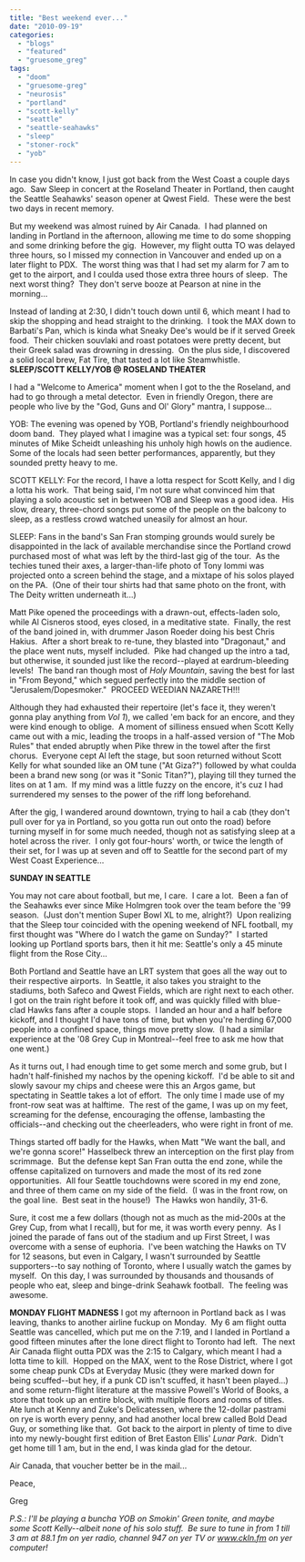 ```yaml
---
title: "Best weekend ever..."
date: "2010-09-19"
categories: 
  - "blogs"
  - "featured"
  - "gruesome_greg"
tags: 
  - "doom"
  - "gruesome-greg"
  - "neurosis"
  - "portland"
  - "scott-kelly"
  - "seattle"
  - "seattle-seahawks"
  - "sleep"
  - "stoner-rock"
  - "yob"
---
```


In case you didn't know, I just got back from the West Coast a couple days ago.  Saw Sleep in concert at the Roseland Theater in Portland, then caught the Seattle Seahawks' season opener at Qwest Field.  These were the best two days in recent memory.

But my weekend was almost ruined by Air Canada.  I had planned on landing in Portland in the afternoon, allowing me time to do some shopping and some drinking before the gig.  However, my flight outta TO was delayed three hours, so I missed my connection in Vancouver and ended up on a later flight to PDX.  The worst thing was that I had set my alarm for 7 am to get to the airport, and I coulda used those extra three hours of sleep.  The next worst thing?  They don't serve booze at Pearson at nine in the morning...

Instead of landing at 2:30, I didn't touch down until 6, which meant I had to skip the shopping and head straight to the drinking.  I took the MAX down to Barbati's Pan, which is kinda what Sneaky Dee's would be if it served Greek food.  Their chicken souvlaki and roast potatoes were pretty decent, but their Greek salad was drowning in dressing.  On the plus side, I discovered a solid local brew, Fat Tire, that tasted a lot like Steamwhistle. **SLEEP/SCOTT KELLY/YOB @ ROSELAND THEATER**

I had a "Welcome to America" moment when I got to the the Roseland, and had to go through a metal detector.  Even in friendly Oregon, there are people who live by the "God, Guns and Ol' Glory" mantra, I suppose...

YOB: The evening was opened by YOB, Portland's friendly neighbourhood doom band.  They played what I imagine was a typical set: four songs, 45 minutes of Mike Scheidt unleashing his unholy high howls on the audience.  Some of the locals had seen better performances, apparently, but they sounded pretty heavy to me.

SCOTT KELLY: For the record, I have a lotta respect for Scott Kelly, and I dig a lotta his work.  That being said, I'm not sure what convinced him that playing a solo acoustic set in between YOB and Sleep was a good idea.  His slow, dreary, three-chord songs put some of the people on the balcony to sleep, as a restless crowd watched uneasily for almost an hour.

SLEEP: Fans in the band's San Fran stomping grounds would surely be disappointed in the lack of available merchandise since the Portland crowd purchased most of what was left by the third-last gig of the tour.  As the techies tuned their axes, a larger-than-life photo of Tony Iommi was projected onto a screen behind the stage, and a mixtape of his solos played on the PA.  (One of their tour shirts had that same photo on the front, with The Deity written underneath it...)

Matt Pike opened the proceedings with a drawn-out, effects-laden solo, while Al Cisneros stood, eyes closed, in a meditative state.  Finally, the rest of the band joined in, with drummer Jason Roeder doing his best Chris Hakius.  After a short break to re-tune, they blasted into "Dragonaut," and the place went nuts, myself included.  Pike had changed up the intro a tad, but otherwise, it sounded just like the record--played at eardrum-bleeding levels!  The band ran though most of _Holy Mountain_, saving the best for last in "From Beyond," which segued perfectly into the middle section of "Jerusalem/Dopesmoker."  PROCEED WEEDIAN NAZARETH!!!

Although they had exhausted their repertoire (let's face it, they weren't gonna play anything from _Vol 1_), we called 'em back for an encore, and they were kind enough to oblige.  A moment of silliness ensued when Scott Kelly came out with a mic, leading the troops in a half-assed version of "The Mob Rules" that ended abruptly when Pike threw in the towel after the first chorus.  Everyone cept Al left the stage, but soon returned without Scott Kelly for what sounded like an OM tune ("At Giza?") followed by what coulda been a brand new song (or was it "Sonic Titan?"), playing till they turned the lites on at 1 am.  If my mind was a little fuzzy on the encore, it's cuz I had surrendered my senses to the power of the riff long beforehand.

After the gig, I wandered around downtown, trying to hail a cab (they don't pull over for ya in Portland, so you gotta run out onto the road) before turning myself in for some much needed, though not as satisfying sleep at a hotel across the river.  I only got four-hours' worth, or twice the length of their set, for I was up at seven and off to Seattle for the second part of my West Coast Experience...

**SUNDAY IN SEATTLE**

You may not care about football, but me, I care.  I care a lot.  Been a fan of the Seahawks ever since Mike Holmgren took over the team before the '99 season.  (Just don't mention Super Bowl XL to me, alright?)  Upon realizing that the Sleep tour coincided with the opening weekend of NFL football, my first thought was "Where do I watch the game on Sunday?"  I started looking up Portland sports bars, then it hit me: Seattle's only a 45 minute flight from the Rose City...

Both Portland and Seattle have an LRT system that goes all the way out to their respective airports.  In Seattle, it also takes you straight to the stadiums, both Safeco and Qwest Fields, which are right next to each other.  I got on the train right before it took off, and was quickly filled with blue-clad Hawks fans after a couple stops.  I landed an hour and a half before kickoff, and I thought I'd have tons of time, but when you're herding 67,000 people into a confined space, things move pretty slow.  (I had a similar experience at the '08 Grey Cup in Montreal--feel free to ask me how that one went.)

As it turns out, I had enough time to get some merch and some grub, but I hadn't half-finished my nachos by the opening kickoff.  I'd be able to sit and slowly savour my chips and cheese were this an Argos game, but spectating in Seattle takes a lot of effort.  The only time I made use of my front-row seat was at halftime.  The rest of the game, I was up on my feet, screaming for the defense, encouraging the offense, lambasting the officials--and checking out the cheerleaders, who were right in front of me.

Things started off badly for the Hawks, when Matt "We want the ball, and we're gonna score!" Hasselbeck threw an interception on the first play from scrimmage.  But the defense kept San Fran outta the end zone, while the offense capitalized on turnovers and made the most of its red zone opportunities.  All four Seattle touchdowns were scored in my end zone, and three of them came on my side of the field.  (I was in the front row, on the goal line.  Best seat in the house!)  The Hawks won handily, 31-6.

Sure, it cost me a few dollars (though not as much as the mid-200s at the Grey Cup, from what I recall), but for me, it was worth every penny.  As I joined the parade of fans out of the stadium and up First Street, I was overcome with a sense of euphoria.  I've been watching the Hawks on TV for 12 seasons, but even in Calgary, I wasn't surrounded by Seattle supporters--to say nothing of Toronto, where I usually watch the games by myself.  On this day, I was surrounded by thousands and thousands of people who eat, sleep and binge-drink Seahawk football.  The feeling was awesome.

**MONDAY FLIGHT MADNESS** I got my afternoon in Portland back as I was leaving, thanks to another airline fuckup on Monday.  My 6 am flight outta Seattle was cancelled, which put me on the 7:19, and I landed in Portland a good fifteen minutes after the lone direct flight to Toronto had left.  The next Air Canada flight outta PDX was the 2:15 to Calgary, which meant I had a lotta time to kill.  Hopped on the MAX, went to the Rose District, where I got some cheap punk CDs at Everyday Music (they were marked down for being scuffed--but hey, if a punk CD isn't scuffed, it hasn't been played...) and some return-flight literature at the massive Powell's World of Books, a store that took up an entire block, with multiple floors and rooms of titles.  Ate lunch at Kenny and Zuke's Delicatessen, where the 12-dollar pastrami on rye is worth every penny, and had another local brew called Bold Dead Guy, or something like that.  Got back to the airport in plenty of time to dive into my newly-bought first edition of Bret Easton Ellis' _Lunar Park_.  Didn't get home till 1 am, but in the end, I was kinda glad for the detour.

Air Canada, that voucher better be in the mail...

Peace,

Greg

_P.S.: I'll be playing a buncha YOB on Smokin' Green tonite, and maybe some Scott Kelly--albeit none of his solo stuff.  Be sure to tune in from 1 till 3 am at 88.1 fm on yer radio, channel 947 on yer TV or www.ckln.fm on yer computer!_
